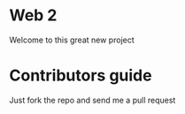Web 2
======

Welcome to this great new project

Contributors guide
==================

Just fork the repo and send me a pull request
